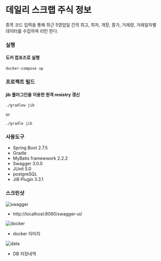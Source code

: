 # 데일리 스크랩 주식 정보
종목 코드 입력을 통해 최근 5영업일 간의 최고, 최저, 개장, 종가, 거래량, 거래일자별 데이터를 수집하여 리턴 한다.

### 실행
#### 도커 컴포즈로 실행

    docker-compose up

### 프로젝트 빌드
#### jib 플러그인을 이용한 원격 resistry 갱신

    ./gradlew jib
or

    ./gradle jib



### 사용도구
- Spring Boot 2.7.5
- Gradle
- MyBatis framewwork 2.2.2
- Swagger 3.0.0
- JUnit 5.0
- postgreSQL
- JiB Plugin 3.3.1

### 스크린샷
![swagger](https://user-images.githubusercontent.com/11978687/202740337-db2479bf-6758-4c67-a167-8e304baebd89.png)
- http://localhost:8080/swagger-ui/

![docker](https://user-images.githubusercontent.com/11978687/202834338-531ded68-fb98-43d0-ae4e-ede76b157c77.jpg)
- docker 이미지

![data](https://user-images.githubusercontent.com/11978687/202740329-fe12bed3-6035-421a-976b-cb1b70b062ac.png)
- DB 저장내역